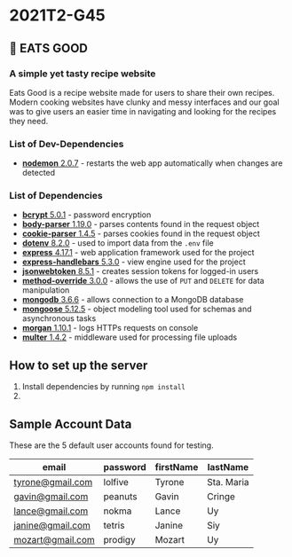 # 2021T2-G45

## 🍏 EATS GOOD
### A simple yet tasty recipe website

Eats Good is a recipe website made for users to share their own recipes. Modern cooking websites have clunky and messy interfaces and our goal was to give users an easier time in navigating and looking for the recipes they need. 

### List of Dev-Dependencies
* [**nodemon** 2.0.7](https://www.npmjs.com/package/nodemon) - restarts the web app automatically when changes are detected <br />

### List of Dependencies
* [**bcrypt** 5.0.1](https://www.npmjs.com/package/bcrypt) - password encryption <br />
* [**body-parser** 1.19.0](https://www.npmjs.com/package/body-parser) -  parses contents found in the request object <br />
* [**cookie-parser** 1.4.5](https://www.npmjs.com/package/cookie-parser) - parses cookies found in the request object <br />
* [**dotenv** 8.2.0](https://www.npmjs.com/package/dotenv) - used to import data from the `.env` file<br />
* [**express** 4.17.1](https://www.npmjs.com/package/express) - web application framework used for the project <br />
* [**express-handlebars** 5.3.0](https://www.npmjs.com/package/express-handlebars) - view engine used for the project <br />
* [**jsonwebtoken** 8.5.1](https://www.npmjs.com/package/jsonwebtoken) - creates session tokens for logged-in users <br />
* [**method-override** 3.0.0](https://www.npmjs.com/package/method-override) - allows the use of `PUT` and `DELETE` for data manipulation <br />
* [**mongodb** 3.6.6](https://www.npmjs.com/package/mongodb) - allows connection to a MongoDB database <br />
* [**mongoose** 5.12.5](https://www.npmjs.com/package/mongoose) - object modeling tool used for schemas and asynchronous tasks <br />
* [**morgan** 1.10.1](https://www.npmjs.com/package/morgan) - logs HTTPs requests on console <br />
* [**multer** 1.4.2](https://www.npmjs.com/package/multer) - middleware used for processing file uploads <br />

## How to set up the server
1. Install dependencies by running `npm install`
2.  

## Sample Account Data
These are the 5 default user accounts found for testing.

email | password | firstName | lastName 
------------ | ------------- | ------------- | -------------
tyrone@gmail.com | lolfive | Tyrone | Sta. Maria
gavin@gmail.com | peanuts | Gavin | Cringe
lance@gmail.com | nokma | Lance | Uy
janine@gmail.com | tetris | Janine | Siy
mozart@gmail.com | prodigy | Mozart | Uy
## 
